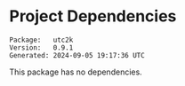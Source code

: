 # Project Dependencies
    Package:   utc2k
    Version:   0.9.1
    Generated: 2024-09-05 19:17:36 UTC

This package has no dependencies.
